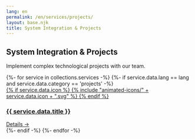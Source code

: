 ```yaml
---
lang: en
permalink: /en/services/projects/
layout: base.njk
title: System Integration & Projects
---
```

<section class="services-page-section">
    <div class="container">
        <div class="section-title text-center" data-aos="fade-up">
            <h1>System Integration & Projects</h1>
            <p>Implement complex technological projects with our team.</p>
        </div>
        <div class="services-grid" data-aos="fade-up" data-aos-delay="200">
            {%- for service in collections.services -%}
                {%- if service.data.lang == lang and service.data.category == 'projects' -%}
                    <a href="{{ service.url }}" class="service-card glass-panel">
                        <div class="card-header">
                            <div class="card-icon">
                            {% if service.data.icon %}
                                {% include "animated-icons/" + service.data.icon + ".svg" %}
                            {% endif %}
                            </div>
                            <h3 class="card-title">{{ service.data.title }}</h3>
                        </div>
                        <div class="card-link">
                            Details →
                        </div>
                    </a>
                {%- endif -%}
            {%- endfor -%}
        </div>
    </div>
</section>